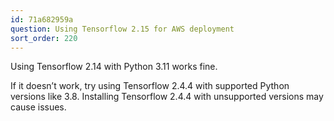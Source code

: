 ```yaml
---
id: 71a682959a
question: Using Tensorflow 2.15 for AWS deployment
sort_order: 220
---
```


Using Tensorflow 2.14 with Python 3.11 works fine.

If it doesn’t work, try using Tensorflow 2.4.4 with supported Python versions like 3.8. Installing Tensorflow 2.4.4 with unsupported versions may cause issues.
